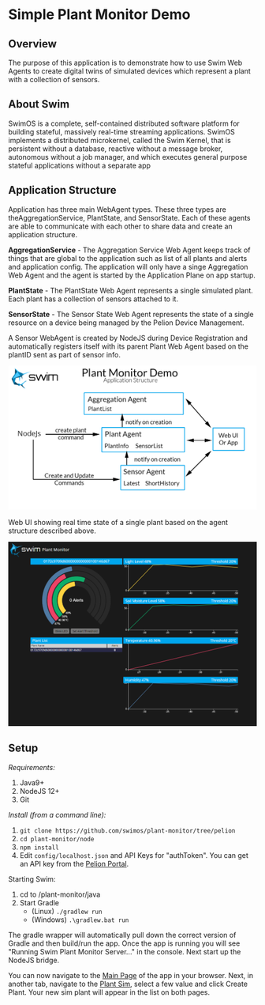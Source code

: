 # Simple Plant Monitor Demo

## Overview
The purpose of this application is to demonstrate how to use Swim Web Agents to create digital twins of simulated devices which represent a plant with a collection of sensors.

## About Swim
SwimOS is a complete, self-contained distributed software platform for building stateful, massively real-time streaming applications. SwimOS implements a distributed microkernel, called the Swim Kernel, that is persistent without a database, reactive without a message broker, autonomous without a job manager, and which executes general purpose stateful applications without a separate app


## Application Structure
Application has three main WebAgent types. These three types are theAggregationService, PlantState, and SensorState. Each of these agents are able to communicate with each other to share data and create an application structure.

**AggregationService** - The Aggregation Service Web Agent keeps track of things that are global to the application such as list of all plants and alerts and application config. The application will only have a singe Aggregation Web Agent and the agent is started by the Application Plane on app startup.

**PlantState** - The PlantState Web Agent represents a single simulated plant. Each plant has a collection of sensors attached to it.

**SensorState** - The Sensor State Web Agent represents the state of a single resource on a device being managed by the Pelion Device Management. 

A Sensor WebAgent is created by NodeJS during Device Registration and automatically registers itself with its parent Plant Web Agent based on the plantID sent as part of sensor info.

![architecture](/ui/assets/images/dataflow-diagram.png)

Web UI showing real time state of a single plant based on the agent structure described above.

![screenshot](/ui/assets/images/ui-screenshot.png)


## Setup
*Requirements:*
1. Java9+
2. NodeJS 12+
3. Git

*Install (from a command line):*
1. `git clone https://github.com/swimos/plant-monitor/tree/pelion`
2. `cd plant-monitor/node`
3. `npm install`
4. Edit `config/localhost.json` and API Keys for "authToken". You can get an API key from the [Pelion Portal](https://portal.mbedcloud.com/access/keys/list).

Starting Swim:
1. cd to /plant-monitor/java
2. Start Gradle
    * (Linux) `./gradlew run `
    * (Windows) `.\gradlew.bat run`

The gradle wrapper will automatically pull down the correct version of Gradle and then build/run the app. Once the app is running you will see "Running Swim Plant Monitor Server..." in the console. Next start up the NodeJS bridge.

You can now navigate to the [Main Page](http://127.0.0.1:9001) of the app in your browser. Next, in another tab, navigate to the [Plant Sim](http://127.0.0.1:9001), select a few value and click Create Plant. Your new sim plant will appear in the list on both pages.



